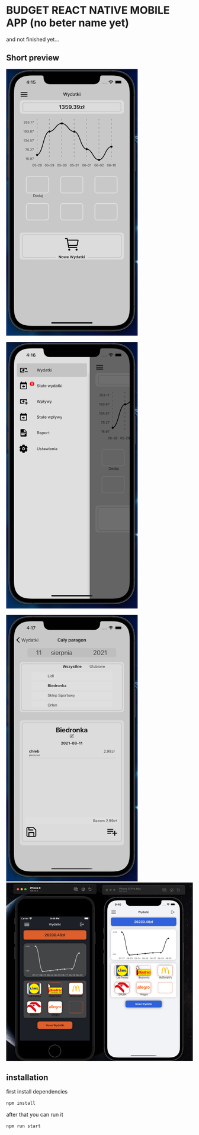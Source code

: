 # BUDGET REACT NATIVE MOBILE APP (no beter name yet)

and not finished yet...

## Short preview

![picture a](/repoImg/a.png)

![picture b](https://github.com/MarekBartczak/budget-react-native-app/blob/master/repoImg/b.png)

![picture c](https://github.com/MarekBartczak/budget-react-native-app/blob/master/repoImg/c.png)
![picture d](https://github.com/MarekBartczak/budget-react-native-app/blob/master/repoImg/d.png)

## installation

first install dependencies

```bash
npm install
```

after that you can run it

```bash
npm run start
```
